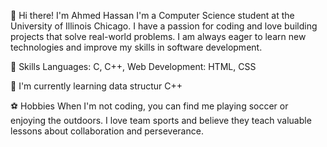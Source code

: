 👋 Hi there! I'm Ahmed Hassan
I'm a Computer Science student at the University of Illinois Chicago. I have a passion for coding and love building projects that solve real-world problems. I am always eager to learn new technologies and improve my skills in software development.

🚀 Skills
Languages: C, C++,
Web Development: HTML, CSS

🌱 I'm currently learning
data structur C++

⚽ Hobbies
When I'm not coding, you can find me playing soccer or enjoying the outdoors. I love team sports and believe they teach valuable lessons about collaboration and perseverance.
